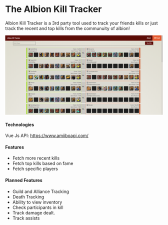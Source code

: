# The Albion Kill Tracker

Albion Kill Tracker is a 3rd party tool used to track your friends kills or just track the recent and top kills from the communuity of albion!

![Kill Tracker](src/assets/kill-tracker.png)

#### Technologies

Vue Js
API: https://www.amiiboapi.com/

#### Features

- Fetch more recent kills
- Fetch top kills based on fame
- Fetch specific players

#### Planned Features

- Guild and Alliance Tracking
- Death Tracking
- Ability to view inventory
- Check participants in kill
- Track damage dealt.
- Track assists
